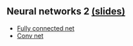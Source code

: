 ## **Neural networks 2** [(slides)](/pages/c_11_neural_networks_2/class_slides/)

- [Fully connected net](/pages/c_11_neural_networks_2/fully_connected_nb/)
- [Conv net](/pages/c_11_neural_networks_2/conv_nn_nb/)

